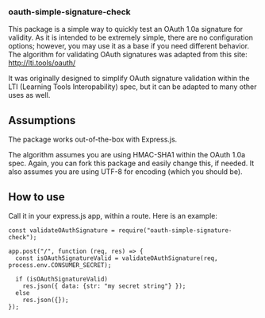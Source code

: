 ### oauth-simple-signature-check
This package is a simple way to quickly test an OAuth 1.0a signature for validity. As it is intended to be extremely simple, there are no configuration options; however, you may use it as a base if you need different behavior. The algorithm for validating OAuth signatures was adapted from this site: http://lti.tools/oauth/

It was originally designed to simplify OAuth signature validation within the LTI (Learning Tools Interopability) spec, but it can be adapted to many other uses as well.

## Assumptions
The package works out-of-the-box with Express.js.

The algorithm assumes you are using HMAC-SHA1 within the OAuth 1.0a spec. Again, you can fork this package and easily change this, if needed. It also assumes you are using UTF-8 for encoding (which you should be).

## How to use
Call it in your express.js app, within a route. Here is an example:
```
const validateOAuthSignature = require("oauth-simple-signature-check");

app.post("/", function (req, res) => {
  const isOAuthSignatureValid = validateOAuthSignature(req, process.env.CONSUMER_SECRET); 

  if (isOAuthSignatureValid)
    res.json({ data: {str: "my secret string"} });
  else
    res.json({});
}); 
